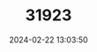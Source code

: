 ---
title: "31923"
category: "Shorea pallidifolia"
draft: false
date: 2024-02-22 13:03:50
languages:
  English: ["Red Meranti"]
---